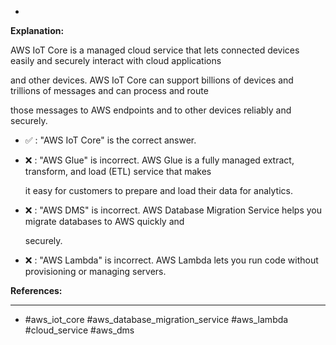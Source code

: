 *

**Explanation:**

AWS IoT Core is a managed cloud service that lets connected devices easily and securely interact with cloud applications

and other devices. AWS IoT Core can support billions of devices and trillions of messages and can process and route

those messages to AWS endpoints and to other devices reliably and securely.

* ✅ :  "AWS IoT Core" is the correct answer.

* ❌ :  "AWS Glue" is incorrect. AWS Glue is a fully managed extract, transform, and load (ETL) service that makes

  it easy for customers to prepare and load their data for analytics.

* ❌ :  "AWS DMS" is incorrect. AWS Database Migration Service helps you migrate databases to AWS quickly and

  securely.

* ❌ :  "AWS Lambda" is incorrect. AWS Lambda lets you run code without provisioning or managing servers.

**References:**

----
* #aws_iot_core #aws_database_migration_service #aws_lambda #cloud_service #aws_dms
